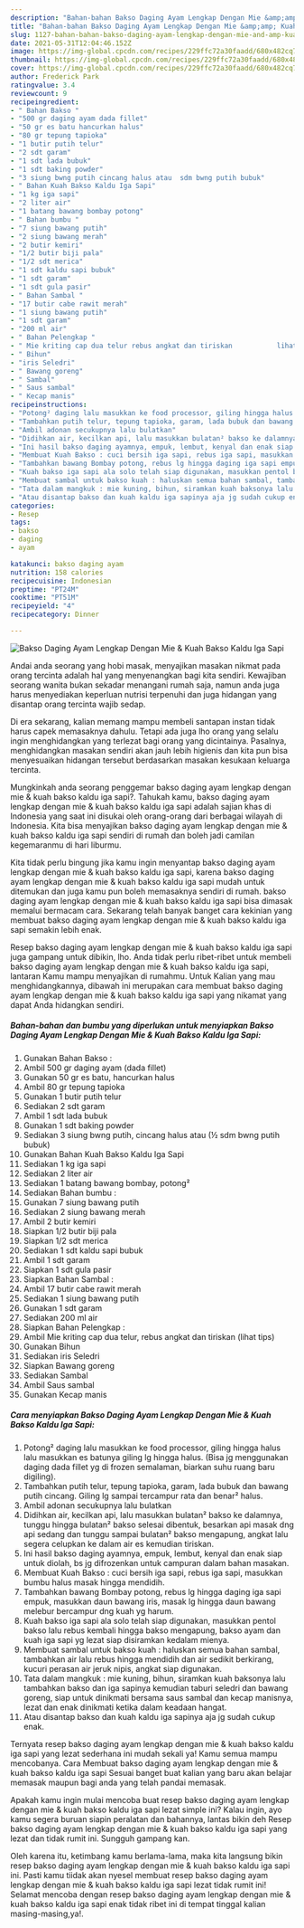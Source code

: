 ```yaml
---
description: "Bahan-bahan Bakso Daging Ayam Lengkap Dengan Mie &amp;amp; Kuah Bakso Kaldu Iga Sapi yang lezat Untuk Jualan"
title: "Bahan-bahan Bakso Daging Ayam Lengkap Dengan Mie &amp;amp; Kuah Bakso Kaldu Iga Sapi yang lezat Untuk Jualan"
slug: 1127-bahan-bahan-bakso-daging-ayam-lengkap-dengan-mie-and-amp-kuah-bakso-kaldu-iga-sapi-yang-lezat-untuk-jualan
date: 2021-05-31T12:04:46.152Z
image: https://img-global.cpcdn.com/recipes/229ffc72a30faadd/680x482cq70/bakso-daging-ayam-lengkap-dengan-mie-kuah-bakso-kaldu-iga-sapi-foto-resep-utama.jpg
thumbnail: https://img-global.cpcdn.com/recipes/229ffc72a30faadd/680x482cq70/bakso-daging-ayam-lengkap-dengan-mie-kuah-bakso-kaldu-iga-sapi-foto-resep-utama.jpg
cover: https://img-global.cpcdn.com/recipes/229ffc72a30faadd/680x482cq70/bakso-daging-ayam-lengkap-dengan-mie-kuah-bakso-kaldu-iga-sapi-foto-resep-utama.jpg
author: Frederick Park
ratingvalue: 3.4
reviewcount: 9
recipeingredient:
- " Bahan Bakso "
- "500 gr daging ayam dada fillet"
- "50 gr es batu hancurkan halus"
- "80 gr tepung tapioka"
- "1 butir putih telur"
- "2 sdt garam"
- "1 sdt lada bubuk"
- "1 sdt baking powder"
- "3 siung bwng putih cincang halus atau  sdm bwng putih bubuk"
- " Bahan Kuah Bakso Kaldu Iga Sapi"
- "1 kg iga sapi"
- "2 liter air"
- "1 batang bawang bombay potong"
- " Bahan bumbu "
- "7 siung bawang putih"
- "2 siung bawang merah"
- "2 butir kemiri"
- "1/2 butir biji pala"
- "1/2 sdt merica"
- "1 sdt kaldu sapi bubuk"
- "1 sdt garam"
- "1 sdt gula pasir"
- " Bahan Sambal "
- "17 butir cabe rawit merah"
- "1 siung bawang putih"
- "1 sdt garam"
- "200 ml air"
- " Bahan Pelengkap "
- " Mie kriting cap dua telur rebus angkat dan tiriskan           lihat tips"
- " Bihun"
- "iris Seledri"
- " Bawang goreng"
- " Sambal"
- " Saus sambal"
- " Kecap manis"
recipeinstructions:
- "Potong² daging lalu masukkan ke food processor, giling hingga halus lalu masukkan es batunya giling lg hingga halus. (Bisa jg menggunakan daging dada fillet yg di frozen semalaman, biarkan suhu ruang baru digiling)."
- "Tambahkan putih telur, tepung tapioka, garam, lada bubuk dan bawang putih cincang. Giling lg sampai tercampur rata dan benar² halus."
- "Ambil adonan secukupnya lalu bulatkan"
- "Didihkan air, kecilkan api, lalu masukkan bulatan² bakso ke dalamnya, tunggu hingga bulatan² bakso selesai dibentuk, besarkan api masak dng api sedang dan tunggu sampai bulatan² bakso mengapung, angkat lalu segera celupkan ke dalam air es kemudian tiriskan."
- "Ini hasil bakso daging ayamnya, empuk, lembut, kenyal dan enak siap untuk diolah, bs jg difrozenkan untuk campuran dalam bahan masakan."
- "Membuat Kuah Bakso : cuci bersih iga sapi, rebus iga sapi, masukkan bumbu halus masak hingga mendidih."
- "Tambahkan bawang Bombay potong, rebus lg hingga daging iga sapi empuk, masukkan daun bawang iris, masak lg hingga daun bawang melebur bercampur dng kuah yg harum."
- "Kuah bakso iga sapi ala solo telah siap digunakan, masukkan pentol bakso lalu rebus kembali hingga bakso mengapung, bakso ayam dan kuah iga sapi yg lezat siap disiramkan kedalam mienya."
- "Membuat sambal untuk bakso kuah : haluskan semua bahan sambal, tambahkan air lalu rebus hingga mendidih dan air sedikit berkirang, kucuri perasan air jeruk nipis, angkat siap digunakan."
- "Tata dalam mangkuk : mie kuning, bihun, siramkan kuah baksonya lalu tambahkan bakso dan iga sapinya kemudian taburi seledri dan bawang goreng, siap untuk dinikmati bersama saus sambal dan kecap manisnya, lezat dan enak dinikmati ketika dalam keadaan hangat."
- "Atau disantap bakso dan kuah kaldu iga sapinya aja jg sudah cukup enak."
categories:
- Resep
tags:
- bakso
- daging
- ayam

katakunci: bakso daging ayam 
nutrition: 158 calories
recipecuisine: Indonesian
preptime: "PT24M"
cooktime: "PT51M"
recipeyield: "4"
recipecategory: Dinner

---
```



![Bakso Daging Ayam Lengkap Dengan Mie &amp; Kuah Bakso Kaldu Iga Sapi](https://img-global.cpcdn.com/recipes/229ffc72a30faadd/680x482cq70/bakso-daging-ayam-lengkap-dengan-mie-kuah-bakso-kaldu-iga-sapi-foto-resep-utama.jpg)

Andai anda seorang yang hobi masak, menyajikan masakan nikmat pada orang tercinta adalah hal yang menyenangkan bagi kita sendiri. Kewajiban seorang  wanita bukan sekadar menangani rumah saja, namun anda juga harus menyediakan keperluan nutrisi terpenuhi dan juga hidangan yang disantap orang tercinta wajib sedap.

Di era  sekarang, kalian memang mampu membeli santapan instan tidak harus capek memasaknya dahulu. Tetapi ada juga lho orang yang selalu ingin menghidangkan yang terlezat bagi orang yang dicintainya. Pasalnya, menghidangkan masakan sendiri akan jauh lebih higienis dan kita pun bisa menyesuaikan hidangan tersebut berdasarkan masakan kesukaan keluarga tercinta. 



Mungkinkah anda seorang penggemar bakso daging ayam lengkap dengan mie &amp; kuah bakso kaldu iga sapi?. Tahukah kamu, bakso daging ayam lengkap dengan mie &amp; kuah bakso kaldu iga sapi adalah sajian khas di Indonesia yang saat ini disukai oleh orang-orang dari berbagai wilayah di Indonesia. Kita bisa menyajikan bakso daging ayam lengkap dengan mie &amp; kuah bakso kaldu iga sapi sendiri di rumah dan boleh jadi camilan kegemaranmu di hari liburmu.

Kita tidak perlu bingung jika kamu ingin menyantap bakso daging ayam lengkap dengan mie &amp; kuah bakso kaldu iga sapi, karena bakso daging ayam lengkap dengan mie &amp; kuah bakso kaldu iga sapi mudah untuk ditemukan dan juga kamu pun boleh memasaknya sendiri di rumah. bakso daging ayam lengkap dengan mie &amp; kuah bakso kaldu iga sapi bisa dimasak memalui bermacam cara. Sekarang telah banyak banget cara kekinian yang membuat bakso daging ayam lengkap dengan mie &amp; kuah bakso kaldu iga sapi semakin lebih enak.

Resep bakso daging ayam lengkap dengan mie &amp; kuah bakso kaldu iga sapi juga gampang untuk dibikin, lho. Anda tidak perlu ribet-ribet untuk membeli bakso daging ayam lengkap dengan mie &amp; kuah bakso kaldu iga sapi, lantaran Kamu mampu menyajikan di rumahmu. Untuk Kalian yang mau menghidangkannya, dibawah ini merupakan cara membuat bakso daging ayam lengkap dengan mie &amp; kuah bakso kaldu iga sapi yang nikamat yang dapat Anda hidangkan sendiri.

<!--inarticleads1-->

##### Bahan-bahan dan bumbu yang diperlukan untuk menyiapkan Bakso Daging Ayam Lengkap Dengan Mie &amp; Kuah Bakso Kaldu Iga Sapi:

1. Gunakan  Bahan Bakso :
1. Ambil 500 gr daging ayam (dada fillet)
1. Gunakan 50 gr es batu, hancurkan halus
1. Ambil 80 gr tepung tapioka
1. Gunakan 1 butir putih telur
1. Sediakan 2 sdt garam
1. Ambil 1 sdt lada bubuk
1. Gunakan 1 sdt baking powder
1. Sediakan 3 siung bwng putih, cincang halus atau (½ sdm bwng putih bubuk)
1. Gunakan  Bahan Kuah Bakso Kaldu Iga Sapi
1. Sediakan 1 kg iga sapi
1. Sediakan 2 liter air
1. Sediakan 1 batang bawang bombay, potong²
1. Sediakan  Bahan bumbu :
1. Gunakan 7 siung bawang putih
1. Sediakan 2 siung bawang merah
1. Ambil 2 butir kemiri
1. Siapkan 1/2 butir biji pala
1. Siapkan 1/2 sdt merica
1. Sediakan 1 sdt kaldu sapi bubuk
1. Ambil 1 sdt garam
1. Siapkan 1 sdt gula pasir
1. Siapkan  Bahan Sambal :
1. Ambil 17 butir cabe rawit merah
1. Sediakan 1 siung bawang putih
1. Gunakan 1 sdt garam
1. Sediakan 200 ml air
1. Siapkan  Bahan Pelengkap :
1. Ambil  Mie kriting cap dua telur, rebus angkat dan tiriskan           (lihat tips)
1. Gunakan  Bihun
1. Sediakan iris Seledri
1. Siapkan  Bawang goreng
1. Sediakan  Sambal
1. Ambil  Saus sambal
1. Gunakan  Kecap manis




<!--inarticleads2-->

##### Cara menyiapkan Bakso Daging Ayam Lengkap Dengan Mie &amp; Kuah Bakso Kaldu Iga Sapi:

1. Potong² daging lalu masukkan ke food processor, giling hingga halus lalu masukkan es batunya giling lg hingga halus. (Bisa jg menggunakan daging dada fillet yg di frozen semalaman, biarkan suhu ruang baru digiling).
1. Tambahkan putih telur, tepung tapioka, garam, lada bubuk dan bawang putih cincang. Giling lg sampai tercampur rata dan benar² halus.
1. Ambil adonan secukupnya lalu bulatkan
1. Didihkan air, kecilkan api, lalu masukkan bulatan² bakso ke dalamnya, tunggu hingga bulatan² bakso selesai dibentuk, besarkan api masak dng api sedang dan tunggu sampai bulatan² bakso mengapung, angkat lalu segera celupkan ke dalam air es kemudian tiriskan.
1. Ini hasil bakso daging ayamnya, empuk, lembut, kenyal dan enak siap untuk diolah, bs jg difrozenkan untuk campuran dalam bahan masakan.
1. Membuat Kuah Bakso : cuci bersih iga sapi, rebus iga sapi, masukkan bumbu halus masak hingga mendidih.
1. Tambahkan bawang Bombay potong, rebus lg hingga daging iga sapi empuk, masukkan daun bawang iris, masak lg hingga daun bawang melebur bercampur dng kuah yg harum.
1. Kuah bakso iga sapi ala solo telah siap digunakan, masukkan pentol bakso lalu rebus kembali hingga bakso mengapung, bakso ayam dan kuah iga sapi yg lezat siap disiramkan kedalam mienya.
1. Membuat sambal untuk bakso kuah : haluskan semua bahan sambal, tambahkan air lalu rebus hingga mendidih dan air sedikit berkirang, kucuri perasan air jeruk nipis, angkat siap digunakan.
1. Tata dalam mangkuk : mie kuning, bihun, siramkan kuah baksonya lalu tambahkan bakso dan iga sapinya kemudian taburi seledri dan bawang goreng, siap untuk dinikmati bersama saus sambal dan kecap manisnya, lezat dan enak dinikmati ketika dalam keadaan hangat.
1. Atau disantap bakso dan kuah kaldu iga sapinya aja jg sudah cukup enak.




Ternyata resep bakso daging ayam lengkap dengan mie &amp; kuah bakso kaldu iga sapi yang lezat sederhana ini mudah sekali ya! Kamu semua mampu mencobanya. Cara Membuat bakso daging ayam lengkap dengan mie &amp; kuah bakso kaldu iga sapi Sesuai banget buat kalian yang baru akan belajar memasak maupun bagi anda yang telah pandai memasak.

Apakah kamu ingin mulai mencoba buat resep bakso daging ayam lengkap dengan mie &amp; kuah bakso kaldu iga sapi lezat simple ini? Kalau ingin, ayo kamu segera buruan siapin peralatan dan bahannya, lantas bikin deh Resep bakso daging ayam lengkap dengan mie &amp; kuah bakso kaldu iga sapi yang lezat dan tidak rumit ini. Sungguh gampang kan. 

Oleh karena itu, ketimbang kamu berlama-lama, maka kita langsung bikin resep bakso daging ayam lengkap dengan mie &amp; kuah bakso kaldu iga sapi ini. Pasti kamu tiidak akan nyesel membuat resep bakso daging ayam lengkap dengan mie &amp; kuah bakso kaldu iga sapi lezat tidak rumit ini! Selamat mencoba dengan resep bakso daging ayam lengkap dengan mie &amp; kuah bakso kaldu iga sapi enak tidak ribet ini di tempat tinggal kalian masing-masing,ya!.

